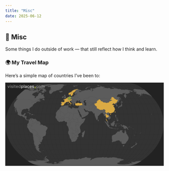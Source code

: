 ```yaml
---
title: "Misc"
date: 2025-06-12
---
```


## 🧶 Misc

Some things I do outside of work — that still reflect how I think and learn.

### 🌍 My Travel Map

Here’s a simple map of countries I’ve been to:

![Visited Countries](/static/myvisitedmap.png)

